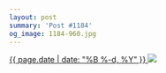 ```yaml
---
layout: post
summary: 'Post #1184'
og_image: 1184-960.jpg
---
```


<p>
 <time>
  <a href="/1184">
   {{ page.date | date: "%B %-d, %Y" }}
  </a>
 </time>
 <a href="/1184">
  <img data-taken="7/24/2020" sizes="(min-width: 700px) 50vw, calc(100vw - 2rem)" src="{{ site.assets_url }}/1184-480.jpg" srcset="{{ site.assets_url }}/1184-240.jpg 240w, {{ site.assets_url }}/1184-480.jpg 480w, {{ site.assets_url }}/1184-720.jpg 720w, {{ site.assets_url }}/1184-960.jpg 960w"/>
 </a>
</p>
